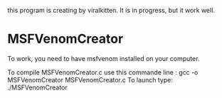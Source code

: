this program is creating by viralkitten.
It is in progress, but it work well.

# MSFVenomCreator
To work, you need to have msfvenom installed on your computer.

To compile MSFVenomCreator.c use this commande line : gcc -o MSFVenomCreator  MSFVenomCreator.c
To launch  type: ./MSFVenomCreator
